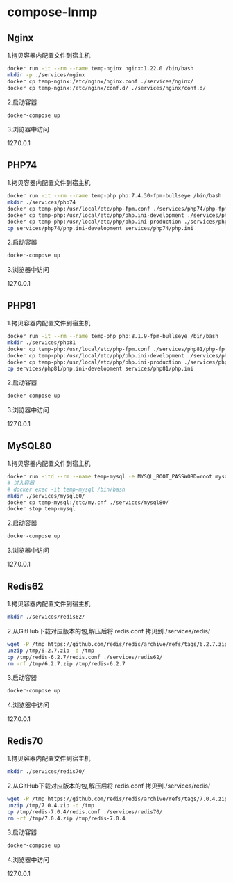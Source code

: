 # compose-lnmp

## Nginx

1.拷贝容器内配置文件到宿主机

```bash
docker run -it --rm --name temp-nginx nginx:1.22.0 /bin/bash
mkdir -p ./services/nginx
docker cp temp-nginx:/etc/nginx/nginx.conf ./services/nginx/
docker cp temp-nginx:/etc/nginx/conf.d/ ./services/nginx/conf.d/
```

2.启动容器

```bash
docker-compose up
```

3.浏览器中访问

127.0.0.1

## PHP74

1.拷贝容器内配置文件到宿主机

```bash
docker run -it --rm --name temp-php php:7.4.30-fpm-bullseye /bin/bash
mkdir ./services/php74
docker cp temp-php:/usr/local/etc/php-fpm.conf ./services/php74/php-fpm.conf
docker cp temp-php:/usr/local/etc/php/php.ini-development ./services/php74/
docker cp temp-php:/usr/local/etc/php/php.ini-production ./services/php74/
cp services/php74/php.ini-development services/php74/php.ini
```

2.启动容器

```bash
docker-compose up
```

3.浏览器中访问

127.0.0.1

## PHP81

1.拷贝容器内配置文件到宿主机

```bash
docker run -it --rm --name temp-php php:8.1.9-fpm-bullseye /bin/bash
mkdir ./services/php81
docker cp temp-php:/usr/local/etc/php-fpm.conf ./services/php81/php-fpm.conf
docker cp temp-php:/usr/local/etc/php/php.ini-development ./services/php81/
docker cp temp-php:/usr/local/etc/php/php.ini-production ./services/php81/
cp services/php81/php.ini-development services/php81/php.ini
```

2.启动容器

```bash
docker-compose up
```

3.浏览器中访问

127.0.0.1

## MySQL80

1.拷贝容器内配置文件到宿主机

```bash
docker run -itd --rm --name temp-mysql -e MYSQL_ROOT_PASSWORD=root mysql:8.0.30
# 进入容器
# docker exec -it temp-mysql /bin/bash
mkdir ./services/mysql80/
docker cp temp-mysql:/etc/my.cnf ./services/mysql80/
docker stop temp-mysql
```

2.启动容器

```bash
docker-compose up
```

3.浏览器中访问

127.0.0.1

## Redis62

1.拷贝容器内配置文件到宿主机

```bash
mkdir ./services/redis62/
```

2.从GitHub下载对应版本的包,解压后将 redis.conf 拷贝到./services/redis/

```bash
wget -P /tmp https://github.com/redis/redis/archive/refs/tags/6.2.7.zip
unzip /tmp/6.2.7.zip -d /tmp
cp /tmp/redis-6.2.7/redis.conf ./services/redis62/
rm -rf /tmp/6.2.7.zip /tmp/redis-6.2.7
```

3.启动容器

```bash
docker-compose up
```

4.浏览器中访问

127.0.0.1

## Redis70

1.拷贝容器内配置文件到宿主机

```bash
mkdir ./services/redis70/
```

2.从GitHub下载对应版本的包,解压后将 redis.conf 拷贝到./services/redis/

```bash
wget -P /tmp https://github.com/redis/redis/archive/refs/tags/7.0.4.zip
unzip /tmp/7.0.4.zip -d /tmp
cp /tmp/redis-7.0.4/redis.conf ./services/redis70/
rm -rf /tmp/7.0.4.zip /tmp/redis-7.0.4
```

3.启动容器

```bash
docker-compose up
```

4.浏览器中访问

127.0.0.1



